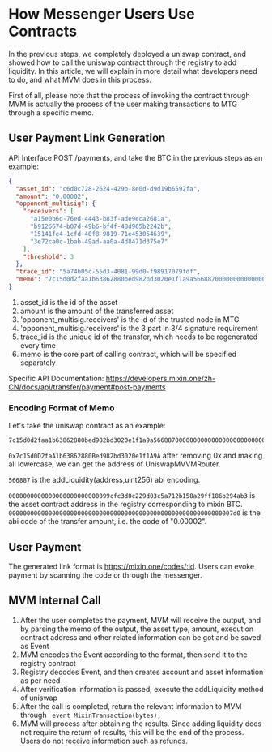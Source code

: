 # How Messenger Users Use Contracts 

In the previous steps, we completely deployed a uniswap contract, and showed how to call the uniswap contract through the registry to add liquidity. In this article, we will explain in more detail what developers need to do, and what MVM does in this process.  

First of all, please note that the process of invoking the contract through MVM is actually the process of the user making transactions to MTG through a specific memo. 

## User Payment Link Generation

API Interface POST /payments, and take the BTC in the previous steps as an example: 

```json
{
  "asset_id": "c6d0c728-2624-429b-8e0d-d9d19b6592fa",
  "amount": "0.00002",
  "opponent_multisig": {
    "receivers": [
      "a15e0b6d-76ed-4443-b83f-ade9eca2681a",
      "b9126674-b07d-49b6-bf4f-48d965b2242b",
      "15141fe4-1cfd-40f8-9819-71e453054639",
      "3e72ca0c-1bab-49ad-aa0a-4d8471d375e7"
    ],
    "threshold": 3
  },
  "trace_id": "5a74b05c-55d3-4081-99d0-f98917079fdf",
  "memo": "7c15d0d2faa1b63862880bed982bd3020e1f1a9a5668870000000000000000000000000099cfc3d0c229d03c5a712b158a29ff186b294ab300000000000000000000000000000000000000000000000000000000000007d0",
}
```

1. asset_id is the id of the asset
2. amount is the amount of the transferred asset
3. 'opponent_multisig.receivers' is the id of the trusted node in MTG
4. 'opponent_multisig.receivers' is the 3 part in 3/4 signature requirement
5. trace_id is the unique id of the transfer, which needs to be regenerated every time 
6. memo is the core part of calling contract, which will be specified separately

Specific API Documentation: https://developers.mixin.one/zh-CN/docs/api/transfer/payment#post-payments

### Encoding Format of Memo

Let's take the uniswap contract as an example:

```text
7c15d0d2faa1b63862880bed982bd3020e1f1a9a5668870000000000000000000000000099cfc3d0c229d03c5a712b158a29ff186b294ab300000000000000000000000000000000000000000000000000000000000007d0
```

`0x7c15d0D2faA1b63862880Bed982bd3020e1f1A9A` after removing 0x and making all lowercase, we can get the address of UniswapMVVMRouter.

`566887` is the addLiquidity(address,uint256) abi encoding.

`0000000000000000000000000099cfc3d0c229d03c5a712b158a29ff186b294ab3` is the asset contract address in the registry corresponding to mixin BTC.
`00000000000000000000000000000000000000000000000000000000000007d0` is the abi code of the transfer amount, i.e. the code of "0.00002".

## User Payment

The generated link format is https://mixin.one/codes/:id. Users can evoke payment by scanning the code or through the messenger. 

## MVM Internal Call

1. After the user completes the payment, MVM will receive the output, and by parsing the memo of the output, the asset type, amount, execution contract address and other related information can be got and be saved as Event   
2. MVM encodes the Event according to the format, then send it to the registry contract 
3. Registry decodes Event, and then creates account and asset information as per need
4. After verification information is passed, execute the addLiquidity method of uniswap 
5. After the call is completed, return the relevant information to MVM through ` event MixinTransaction(bytes);`  
6. MVM will process after obtaining the results. Since adding liquidity does not require the return of results, this will be the end of the process. Users do not receive information such as refunds.

